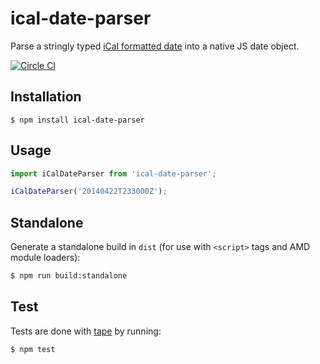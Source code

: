 # ical-date-parser

Parse a stringly typed [iCal formatted date](http://www.kanzaki.com/docs/ical/dateTime.html) into a native JS date object.

[![Circle CI](https://circleci.com/gh/zakangelle/ical-date-parser/tree/master.svg?style=shield)](https://circleci.com/gh/zakangelle/ical-date-parser/tree/master)

## Installation

```
$ npm install ical-date-parser
```

## Usage

```js
import iCalDateParser from 'ical-date-parser';

iCalDateParser('20140422T233000Z');
```

## Standalone

Generate a standalone build in `dist` (for use with `<script>` tags and AMD module loaders):

```sh
$ npm run build:standalone
```

## Test

Tests are done with [tape](https://github.com/substack/tape) by running:

```
$ npm test
```

